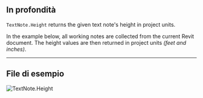 ## In profondità
`TextNote.Height` returns the given text note's height in project units.

In the example below, all working notes are collected from the current Revit document. The height values are then returned in project units _(feet and inches)_.

___
## File di esempio

![TextNote.Height](./Revit.Elements.TextNote.Height_img.jpg)
